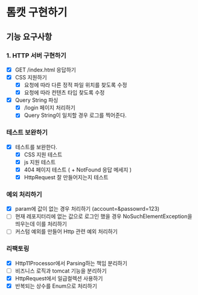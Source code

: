 # 톰캣 구현하기

## 기능 요구사항

### 1. HTTP 서버 구현하기
- [x] GET /index.html 응답하기
- [x] CSS 지원하기
  - [x] 요청에 따라 다른 정적 파일 위치를 찾도록 수정
  - [x] 요청에 따라 컨텐츠 타입 찾도록 수정
- [x] Query String 파싱
  - [x] /login 페이지 처리하기
  - [x] Query String이 일치할 경우 로그를 찍어준다.

### 테스트 보완하기
- [x] 테스트를 보완한다.
  - [x] CSS 지원 테스트
  - [x] js 지원 테스트
  - [x] 404 페이지 테스트 ( + NotFound 응답 메세지 )
  - [x] HttpRequest 잘 만들어지는지 테스트

### 예외 처리하기
- [x] param에 값이 없는 경우 처리하기 (account=&passowrd=123)
- [ ] 현재 레포지터리에 없는 값으로 로그인 했을 경우 NoSuchElementException을 띄우는데 이를 처리하기
- [ ] 커스텀 예외를 만들어 Http 관련 예외 처리하기

### 리팩토링
- [x] Http11Processor에서 Parsing하는 책임 분리하기
- [ ] 비즈니스 로직과 tomcat 기능을 분리하기
- [x] HttpRequest에서 일급컬렉션 사용하기
- [x] 반복되는 상수를 Enum으로 처리하기
